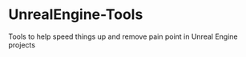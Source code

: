 # UnrealEngine-Tools
 Tools to help speed things up and remove pain point in Unreal Engine projects
